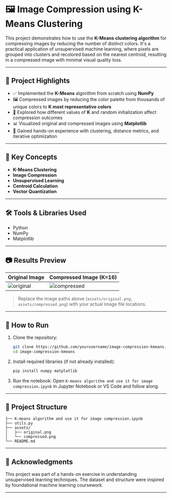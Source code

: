 # 🖼️ Image Compression using K-Means Clustering

This project demonstrates how to use the **K-Means clustering algorithm** for compressing images by reducing the number of distinct colors. It's a practical application of unsupervised machine learning, where pixels are grouped into clusters and recolored based on the nearest centroid, resulting in a compressed image with minimal visual quality loss.

---

## 📌 Project Highlights

* ✅ Implemented the **K-Means** algorithm from scratch using **NumPy**
* 🖼️ Compressed images by reducing the color palette from thousands of unique colors to **K most representative colors**
* 🔄 Explored how different values of **K** and random initialization affect compression outcomes
* 📊 Visualized original and compressed images using **Matplotlib**
* 🧠 Gained hands-on experience with clustering, distance metrics, and iterative optimization

---

## 🚀 Key Concepts

* **K-Means Clustering**
* **Image Compression**
* **Unsupervised Learning**
* **Centroid Calculation**
* **Vector Quantization**

---

## 🛠️ Tools & Libraries Used

* Python
* NumPy
* Matplotlib

---

## 📷 Results Preview

| Original Image                   | Compressed Image (K=16)              |
| -------------------------------- | ------------------------------------ |
| ![original](assets/original.png) | ![compressed](assets/compressed.png) |

> Replace the image paths above (`assets/original.png`, `assets/compressed.png`) with your actual image file locations.

---

## 🧪 How to Run

1. Clone the repository:

   ```bash
   git clone https://github.com/yourusername/image-compression-kmeans.git
   cd image-compression-kmeans
   ```

2. Install required libraries (if not already installed):

   ```bash
   pip install numpy matplotlib
   ```

3. Run the notebook:
   Open `K-means algorithm and use it for image compression.ipynb` in Jupyter Notebook or VS Code and follow along.

---

## 📂 Project Structure

```
├── K-means algorithm and use it for image compression.ipynb
├── utils.py
├── assets/
│   ├── original.png
│   └── compressed.png
└── README.md
```

---

## 🙌 Acknowledgments

This project was part of a hands-on exercise in understanding unsupervised learning techniques. The dataset and structure were inspired by foundational machine learning coursework.

---

